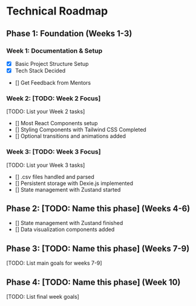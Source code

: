 # Technical Roadmap

## Phase 1: Foundation (Weeks 1-3)
### Week 1: Documentation & Setup
- [X] Basic Project Structure Setup
- [X] Tech Stack Decided
- [] Get Feedback from Mentors

### Week 2: [TODO: Week 2 Focus]
[TODO: List your Week 2 tasks]
- [] Most React Components setup
- [] Styling Components with Tailwind CSS Completed
- [] Optional transitions and animations added

### Week 3: [TODO: Week 3 Focus]
[TODO: List your Week 3 tasks]
- [] .csv files handled and parsed
- [] Persistent storage with Dexie.js implemented
- [] State management with Zustand started

## Phase 2: [TODO: Name this phase] (Weeks 4-6)
- [] State management with Zustand finished
- [] Data visualization components added

## Phase 3: [TODO: Name this phase] (Weeks 7-9)
[TODO: List main goals for weeks 7-9]

## Phase 4: [TODO: Name this phase] (Week 10)
[TODO: List final week goals]